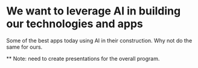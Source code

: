 # We want to leverage AI in building our technologies and apps

Some of the best apps today using AI in their construction. Why not do the same for ours.

** Note: need to create presentations for the overall program.
